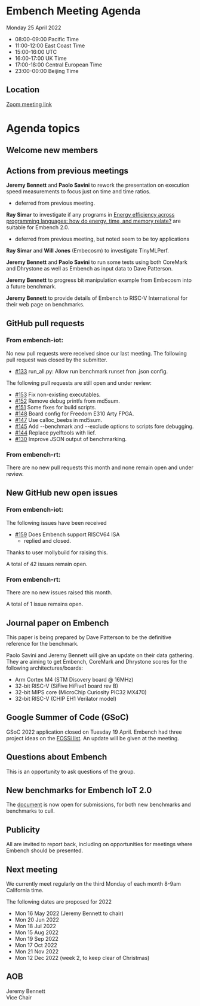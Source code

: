 # Embench Meeting Agenda

Monday 25 April 2022

- 08:00-09:00 Pacific Time
- 11:00-12:00 East Coast Time
- 15:00-16:00 UTC
- 16:00-17:00 UK Time
- 17:00-18:00 Central European Time
- 23:00-00:00 Beijing Time

## Location

[Zoom meeting link](https://us02web.zoom.us/j/557006550?pwd=eTFJNWszZDZhMGRwOCs4RDY3ZTFYQT09)

# Agenda topics

## Welcome new members

## Actions from previous meetings

**Jeremy Bennett** and **Paolo Savini** to rework the presentation on execution speed measurements to focus just on time and time ratios.

- deferred from previous meeting.

**Ray Simar** to investigate if any programs in [Energy efficiency across programming languages: how do energy, time, and memory relate?](https://dl.acm.org/doi/pdf/10.1145/3136014.3136031) are suitable for Embench 2.0.

- deferred from previous meeting, but noted seem to be toy applications

**Ray Simar** and **Will Jones** (Embecosm) to investigate TinyMLPerf.

**Jeremy Bennett** and **Paolo Savini** to run some tests using both CoreMark and Dhrystone as well as Embench as input data to Dave Patterson.

**Jeremy Bennett** to progress bit manipulation example from Embecosm into a future benchmark.

**Jeremy Bennett** to provide details of Embench to RISC-V International for their web page on benchmarks.

## GitHub pull requests

### From embench-iot:

No new pull requests were received since our last meeting.  The following pull request was closed by the submitter.

- [#133](https://github.com/embench/embench-iot/pull/133) run_all.py: Allow run benchmark runset fron .json config.

The following pull requests are still open and under review:

- [#153](https://github.com/embench/embench-iot/pull/153) Fix non-existing executables.
- [#152](https://github.com/embench/embench-iot/pull/152) Remove debug printfs from md5sum.
- [#151](https://github.com/embench/embench-iot/pull/151) Some fixes for build scripts.
- [#148](https://github.com/embench/embench-iot/pull/148) Board config for Freedom E310 Arty FPGA.
- [#147](https://github.com/embench/embench-iot/pull/147) Use calloc_beebs in md5sum.
- [#145](https://github.com/embench/embench-iot/pull/145) Add --benchmark and --exclude options to scripts fore debugging.
- [#144](https://github.com/embench/embench-iot/pull/144) Replace pyelftools with lief.
- [#130](https://github.com/embench/embench-iot/pull/130) Improve JSON output of benchmarking.

### From embench-rt:

There are no new pull requests this month and none remain open and under review.

## New GitHub new open issues

### From embench-iot:

The following issues have been received

- [#159](https://github.com/embench/embench-iot/issues/159) Does Embench support RISCV64 ISA
  - replied and closed.

Thanks to user mollybuild for raising this.

A total of 42 issues remain open.

### From embench-rt:

There are no new issues raised this month.

A total of 1 issue remains open.

## Journal paper on Embench

This paper is being prepared by Dave Patterson to be the definitive reference for the benchmark.

Paolo Savini and Jeremy Bennett will give an update on their data gathering.  They are aiming to get Embench, CoreMark and Dhrystone scores for the following architectures/boards:
- Arm Cortex M4 (STM Disovery board @ 16MHz)
- 32-bit RISC-V (SiFive HiFive1 board rev B)
- 32-bit MIPS core (MicroChip Curiosity PIC32 MX470)
- 32-bit RISC-V (CHIP EH1 Verilator model)

## Google Summer of Code (GSoC)

GSoC 2022 application closed on Tuesday 19 April.  Embench had three project ideas on the [FOSSi list](https://www.fossi-foundation.org/gsoc22-ideas). An update will be given at the meeting.

## Questions about Embench

This is an opportunity to ask questions of the group.

## New benchmarks for Embench IoT 2.0

The [document](https://docs.google.com/document/d/1kFBsA6VEQfJ8yG6wbBwgiY6GKOYLVNJvqIfqKYYyX60/edit?usp=sharing) is now open for submissions, for both new benchmarks and benchmarks to cull.

## Publicity

All are invited to report back, including on opportunities for meetings where Embench should be presented.

## Next meeting

We currently meet regularly on the third Monday of each month 8-9am California time.

The following dates are proposed for 2022

- Mon 16 May 2022 (Jeremy Bennett to chair)
- Mon 20 Jun 2022
- Mon 18 Jul 2022
- Mon 15 Aug 2022
- Mon 19 Sep 2022
- Mon 17 Oct 2022
- Mon 21 Nov 2022
- Mon 12 Dec 2022 (week 2, to keep clear of Christmas)

## AOB


Jeremy Bennett \
Vice Chair

